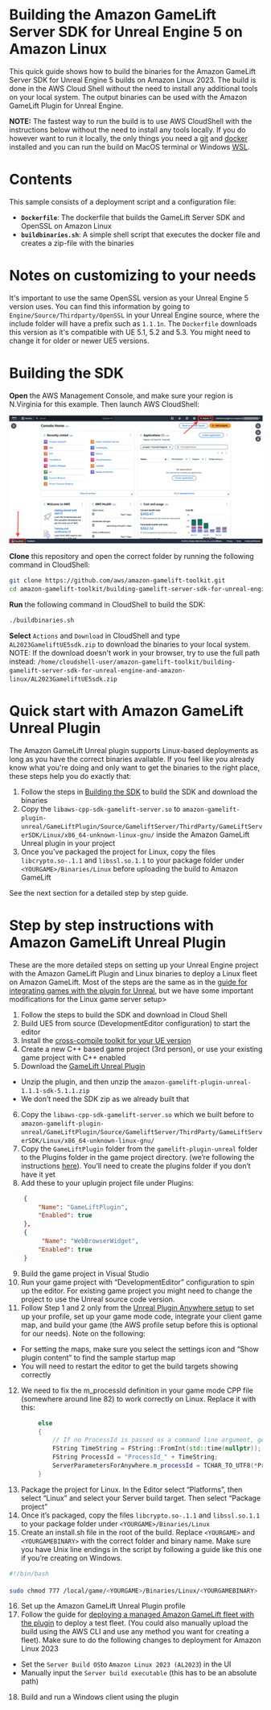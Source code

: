 # Building the Amazon GameLift Server SDK for Unreal Engine 5 on Amazon Linux

This quick guide shows how to build the binaries for the Amazon GameLift Server SDK for Unreal Engine 5 builds on Amazon Linux 2023. The build is done in the AWS Cloud Shell without the need to install any additional tools on your local system. The output binaries can be used with the Amazon GameLift Plugin for Unreal Engine.

**NOTE:** The fastest way to run the build is to use AWS CloudShell with the instructions below without the need to install any tools locally. If you do however want to run it locally, the only things you need a [git](https://git-scm.com/book/en/v2/Getting-Started-Installing-Git) and [docker](https://docs.docker.com/get-docker/) installed and you can run the build on MacOS terminal or Windows [WSL](https://learn.microsoft.com/en-us/windows/wsl/install). 

# Contents

This sample consists of a deployment script and a configuration file:

* **`Dockerfile`**: The dockerfile that builds the GameLift Server SDK and OpenSSL on Amazon Linux
* **`buildbinaries.sh`**: A simple shell script that executes the docker file and creates a zip-file with the binaries

# Notes on customizing to your needs

It's important to use the same OpenSSL version as your Unreal Engine 5 version uses. You can find this information by going to `Engine/Source/Thirdparty/OpenSSL` in your Unreal Engine source, where the include folder will have a prefix such as `1.1.1n`. The `Dockerfile` downloads this version as it's compatible with UE 5.1, 5.2 and 5.3. You might need to change it for older or newer UE5 versions.  

# Building the SDK

**Open** the AWS Management Console, and make sure your region is N.Virginia for this example. Then launch AWS CloudShell:

![AWS CloudShell](../development-instance-with-amazon-gamelift-anywhere-and-gamelift-agent/CloudShell.png)

**Clone** this repository and open the correct folder by running the following command in CloudShell:

```bash
git clone https://github.com/aws/amazon-gamelift-toolkit.git
cd amazon-gamelift-toolkit/building-gamelift-server-sdk-for-unreal-engine-and-amazon-linux/
```

**Run** the following command in CloudShell to build the SDK:

```bash
./buildbinaries.sh
```

**Select** `Actions` and `Download` in CloudShell and type `AL2023GameliftUE5sdk.zip` to download the binaries to your local system. NOTE: If the download doesn't work in your browser, try to use the full path instead: `/home/cloudshell-user/amazon-gamelift-toolkit/building-gamelift-server-sdk-for-unreal-engine-and-amazon-linux/AL2023GameliftUE5sdk.zip`

# Quick start with Amazon GameLift Unreal Plugin

The Amazon GameLift Unreal plugin supports Linux-based deployments as long as you have the correct binaries available. If you feel like you already know what you're doing and only want to get the binaries to the right place, these steps help you do exactly that:

1. Follow the steps in [Building the SDK](#building-the-sdk) to build the SDK and download the binaries
2. Copy the `libaws-cpp-sdk-gamelift-server.so` to `amazon-gamelift-plugin-unreal/GameLiftPlugin/Source/GameliftServer/ThirdParty/GameLiftServerSDK/Linux/x86_64-unknown-linux-gnu/` inside the Amazon GameLift Unreal plugin in your project
3. Once you've packaged the project for Linux, copy the files `libcrypto.so-.1.1` and `libssl.so.1.1` to your package folder under `<YOURGAME>/Binaries/Linux` before uploading the build to Amazon GameLift

See the next section for a detailed step by step guide.

# Step by step instructions with Amazon GameLift Unreal Plugin

These are the more detailed steps on setting up your Unreal Engine project with the Amazon GameLift Plugin and Linux binaries to deploy a Linux fleet on Amazon GameLift. Most of the steps are the same as in the [guide for integrating games with the plugin for Unreal](https://docs.aws.amazon.com/gamelift/latest/developerguide/unreal-plugin.html), but we have some important modifications for the Linux game server setup>

1. Follow the steps to build the SDK and download in Cloud Shell
2. Build UE5 from source (DevelopmentEditor configuration) to start the editor
3. Install the [cross-compile toolkit for your UE version](https://dev.epicgames.com/documentation/en-us/unreal-engine/linux-development-requirements-for-unreal-engine?application_version=5.4)
4. Create a new C++ based game project (3rd person), or use your existing game project with C++ enabled
5. Download the [GameLift Unreal Plugin](https://github.com/aws/amazon-gamelift-plugin-unreal/releases/tag/v1.1.1)
  * Unzip the plugin, and then unzip the `amazon-gamelift-plugin-unreal-1.1.1-sdk-5.1.1.zip`
  * We don’t need the SDK zip as we already built that
6. Copy the `libaws-cpp-sdk-gamelift-server.so` which we built before to `amazon-gamelift-plugin-unreal/GameLiftPlugin/Source/GameliftServer/ThirdParty/GameLiftServerSDK/Linux/x86_64-unknown-linux-gnu/`
7. Copy the `GameLiftPlugin` folder from the `gamelift-plugin-unreal` folder to the Plugins folder in the game project directory. (we’re following the instructions [here](https://docs.aws.amazon.com/gamelift/latest/developerguide/unreal-plugin-install.html)). You’ll need to create the plugins folder if you don’t have it yet
8. Add these to your uplugin project file under Plugins:
```json
    {
        "Name": "GameLiftPlugin",
        "Enabled": true
    },
    {
         "Name": "WebBrowserWidget",
        "Enabled": true
    }
```
9. Build the game project in Visual Studio
10. Run your game project with “DevelopmentEditor” configuration to spin up the editor. For existing game project you might need to change the project to use the Unreal source code version.
11. Follow Step 1 and 2 only from the [Unreal Plugin Anywhere setup](https://docs.aws.amazon.com/gamelift/latest/developerguide/unreal-plugin-anywhere.html) to set up your profile, set up your game mode code, integrate your client game map, and build your game (the AWS profile setup before this is optional for our needs). Note on the following:
  * For setting the maps, make sure you select the settings icon and “Show plugin content” to find the sample startup map
  * You will need to restart the editor to get the build targets showing correctly
12. We need to fix the m_processId definition in your game mode CPP file (somewhere around line 82) to work correctly on Linux. Replace it with this:
```cpp
        else
        {
            // If no ProcessId is passed as a command line argument, generate a randomized unique string.
            FString TimeString = FString::FromInt(std::time(nullptr));
            FString ProcessId = "ProcessId_" + TimeString;
            ServerParametersForAnywhere.m_processId = TCHAR_TO_UTF8(*ProcessId);
        }
```
13. Package the project for Linux. In the Editor select “Platforms”, then select “Linux” and select your Server build target. Then select “Package project”
14. Once it’s packaged, copy the files `libcrypto.so-.1.1` and `libssl.so.1.1` to your package folder under `<YOURGAME>/Binaries/Linux`
15. Create an install.sh file in the root of the build. Replace `<YOURGAME>`  and `<YOURGAMEBINARY>` with the correct folder and binary name. Make sure you have Unix line endings in the script by following a guide like this one if you’re creating on Windows.
```bash
#!/bin/bash

sudo chmod 777 /local/game/<YOURGAME>/Binaries/Linux/<YOURGAMEBINARY>

```     
16. Set up the Amazon GameLift Unreal Plugin profile
17. Follow the guide for [deploying a managed Amazon GameLift fleet with the plugin](https://docs.aws.amazon.com/gamelift/latest/developerguide/unreal-plugin-ec2.html) to deploy a test fleet. (You could also manually upload the build using the AWS CLI and use any method you want for creating a fleet). Make sure to do the following changes to deployment for Amazon Linux 2023
  * Set the `Server Build OS`to `Amazon Linux 2023 (AL2023`) in the UI
  * Manually input the `Server build executable` (this has to be an absolute path)
18. Build and run a Windows client using the plugin


